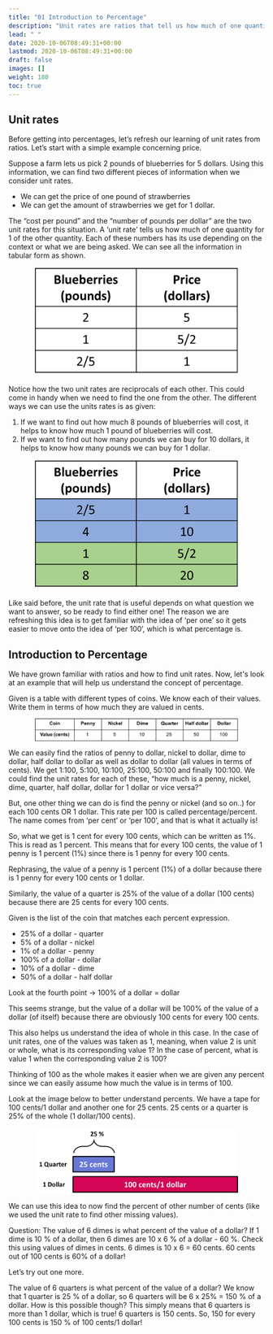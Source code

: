 ```yaml
---
title: "01 Introduction to Percentage"
description: "Unit rates are ratios that tell us how much of one quantity there is for 1 of another quantity. Percentage is a rate per 100, or per cent."
lead: " "
date: 2020-10-06T08:49:31+00:00
lastmod: 2020-10-06T08:49:31+00:00
draft: false
images: []
weight: 180
toc: true
---
```


## Unit rates

Before getting into percentages, let’s refresh our learning of unit rates from ratios. 
Let’s start with a simple example concerning price.

Suppose a farm lets us pick 2 pounds of blueberries for 5 dollars. Using this information, we can find two different pieces of information when we consider unit rates. 
+ We can get the price of one pound of strawberries
+ We can get the amount of strawberries we get for 1 dollar.

The “cost per pound” and the “number of pounds per dollar” are the two unit rates for this situation. A ‘unit rate’ tells us how much of one quantity for 1 of the other quantity. Each of these numbers has its use depending on the context or what we are being asked. 
We can see all the information in tabular form as shown. 

<img src ="P01-table-blueberries-price-unit-rates.jpg" width="400" style="display: block; margin: 0 auto;">

Notice how the two unit rates are reciprocals of each other. This could come in handy when we need to find the one from the other. 
The different ways we can use the units rates is as given:

1. If we want to find out how much 8 pounds of blueberries will cost, it helps to know how much 1 pound of blueberries will cost.
2. If we want to find out how many pounds we can buy for 10 dollars, it helps to know how many pounds we can buy for 1 dollar.

<img src ="P01-table-blueberries-price-unit-rates-and-solutions.jpg" width="400" style="display: block; margin: 0 auto;">

Like said before,  the unit rate that is useful depends on what question we want to answer, so be ready to find either one!
The reason we are refreshing this idea is to get familiar with the idea of ‘per one’ so it gets easier to move onto the idea of ‘per 100’, which is what percentage is. 


## Introduction to Percentage

We have grown familiar with ratios and how to find unit rates. Now, let's look at an example that will help us understand the concept of percentage.

Given is a table with different types of coins. We know each of their values. Write them in terms of how much they are valued in cents. 

<img src ="P01-value-in-cents.png" width="400" style="display: block; margin: 0 auto;">

We can easily find the ratios of penny to dollar, nickel to dollar, dime to dollar, half dollar to dollar as well as dollar to dollar (all values in terms of cents). 
We get 1:100, 5:100, 10:100, 25:100, 50:100 and finally 100:100. 
We could find the unit rates for each of these, “how much is a penny, nickel, dime, quarter, half dollar, dollar for 1 dollar or vice versa?”


But, one other thing we can do is find the penny or nickel (and so on..) for each 100 cents OR 1 dollar. This rate per 100 is called percentage/percent.
The name comes from ‘per cent’ or ‘per 100’, and that is what it actually is!


So, what we get is 1 cent for every 100 cents, which can be written as 1%. This is read as 1 percent. This means that for every 100 cents, the value of 1 penny is 1 percent (1%) since there is 1 penny for every 100 cents. 

Rephrasing, the value of a penny is 1 percent (1%) of a dollar because there is 1 penny for every 100 cents or 1 dollar. 

Similarly, the value of a quarter is 25% of the value of a dollar (100 cents) because there are 25 cents for every 100 cents.

Given is the list of the coin that matches each percent expression. 

+ 25% of a dollar - quarter
+ 5% of a dollar - nickel
+ 1% of a dollar - penny
+ 100% of a dollar - dollar
+ 10% of a dollar - dime
+ 50% of a dollar - half dollar

Look at the fourth point -> 100% of a dollar = dollar

This seems strange, but the value of a dollar will be 100% of the value of a dollar (of itself) because there are obviously 100 cents for every 100 cents. 

This also helps us understand the idea of whole in this case. In the case of unit rates, one of the values was taken as 1, meaning, when value 2 is unit or whole, what is its corresponding value 1? In the case of percent, what is value 1 when the corresponding value 2 is 100?

Thinking of 100 as the whole makes it easier when we are given any percent since we can easily assume how much the value is in terms of 100.

Look at the image below to better understand percents. We have a tape for 100 cents/1 dollar and another one for 25 cents. 25 cents or a quarter is 25% of the whole (1 dollar/100 cents).

<img src ="P01-quarter-is-25-percent-of-dollar.jpg" width="400" style="display: block; margin: 0 auto;">

We can use this idea to now find the percent of other number of cents (like we used the unit rate to find other missing values).

Question: The value of 6 dimes is what percent of the value of a dollar?
If 1 dime is 10 % of a dollar, then 6 dimes are 10 x 6 % of a dollar - 60 %. Check this using values of dimes in cents. 6 dimes is 10 x 6 = 60 cents. 60 cents out of 100 cents is 60% of a dollar!


Let’s try out one more.

The value of 6 quarters is what percent of the value of a dollar?
We know that 1 quarter is 25 % of a dollar, so 6 quarters will be 6 x 25% = 150 % of a dollar. How is this possible though? This simply means that 6 quarters is more than 1 dollar, which is true! 6 quarters is 150 cents. So, 150 for every 100 cents is 150 % of 100 cents/1 dollar!



